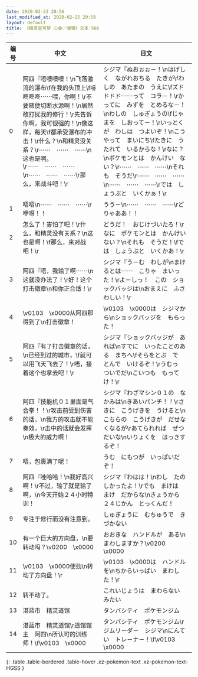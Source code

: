 ```yaml
---
date: 2020-02-23 20:56
last_modified_at: 2020-02-25 20:50
layout: default
title: 《精灵宝可梦 心金／魂银》文本 566
---
```

| 编号 | 中文 | 日文 |
| ---- | ---- | ---- |
| 0 | 阿四『唔噢噢噢！\n飞落激流的瀑布\f在我的头顶上\f哧咚咚咚⋯⋯喂，你啊！\r不要随便切断水源啊！\n居然敢打扰我的修行！\r先告诉你啊，我可很强的！\n像这样，每天\f都承受瀑布的冲击！\r什么？\n和精灵没关系？\r⋯⋯　⋯⋯　⋯⋯\n这也是啊。\r⋯⋯　⋯⋯　⋯⋯\n⋯⋯　⋯⋯　⋯⋯\r那么，来战斗吧！\r | シジマ『ぬおぉぉ－！\nはげしく　ながれおちる　たきが\fわしの　あたまの　うえに\fズドドドド⋯⋯って　コラ－！\rかってに　みずを　とめるな－！\nわしの　しゅぎょうの\fじゃまを　しおって－！\rいっとくが　わしは　つよいぞ！\nこうやって　まいにち\fたきに　うたれて　いるからな！\rなに？\nポケモンとは　かんけい　ない？\r⋯⋯　⋯⋯　⋯⋯\nそれも　そうだ\r⋯⋯　⋯⋯　⋯⋯\n⋯⋯　⋯⋯　⋯⋯\rでは　しょうぶと　いくかぁ！\r |
| 1 | 唔唔\n⋯⋯　⋯⋯　⋯⋯\r咿呀！！ | うう－\n⋯⋯　⋯⋯　⋯⋯\rどりゃああ！！ |
| 2 | 怎么了！害怕了吧！\r什么，和精灵没有关系？\n这也是啊！\f那么，来对战吧！\r | どうだ！　おじけづいたろ！\rなに　ポケモンとは　かんけい　ない？\nそれも　そうだ！\fでは　しょうぶと　いくかあ！\r |
| 3 | 阿四『唔，我输了啊⋯⋯\n这就没办法了！\r好！这个打击徽章\n和你正合适！\r | シジマ『う－む　わしが\nまけるとは⋯⋯　こりゃ　まいった！\rよ－しっ！　この　ショックバッジは\nおまえに　ふさわしい！\r |
| 4 | \v0103　\x0000从阿四那得到了\n打击徽章！ | \v0103　\x0000は　シジマから\nショックバッジを　もらった！ |
| 5 | 阿四『有了打击徽章的话，\n已经到过的城市，\f就可以用飞天飞去了！\r唔，接着这个也拿去吧！\r | シジマ『ショックバッジが　あれば\nすでに　いったことのある　まちへ\fそらをとぶ　で　とんで　いけるぞ！\rうむっ　ついでだ\nこいつも　もってけ！\r |
| 6 | 阿四『技能机０１里面是气合拳！！\r攻击前受到伤害的话，\n我方的攻击就不能奏效，\r击中的话就会发挥\n极大的威力啊！ | シジマ『わざマシン０１の　なかみは\nきあいパンチ！！\rさきに　こうげきを　うけると\nこちらの　こうげきが　だせなくなるが\rあてられれば　ぜつだいな\nいりょくを　はっきするぞ！ |
| 7 | 唔，包裹满了呢！ | うむ　にもつが　いっぱいだぞ！ |
| 8 | 阿四『哇哈哈！\n我好高兴啊！\r不过，输了就是输了啊，\n今天开始２４小时特训！ | シジマ『わはは！\nわし　たのしかったよ！\rでも　まけは　まけ　だからな\nきょうから　２４じかん　とっくんだ！ |
| 9 | 专注于修行而没有注意到。 | しゅぎょうに　むちゅうで　きづかない |
| 10 | 有一个巨大的方向盘，\n要转动吗？\v0200　\x0000 | おおきな　ハンドルが　ある\nまわしますか？\v0200　\x0000 |
| 11 | \v0103　\x0000使劲\n转动了方向盘！\r | \v0103　\x0000は　ハンドルを\nちからいっぱい　まわした！\r |
| 12 | 转不动了。 | これいじょうは　まわらない　みたい |
| 13 | 湛蓝市　精灵道馆 | タンバシティ　ポケモンジム |
| 14 | 湛蓝市　精灵道馆\r道馆馆主　阿四\n所认可的训练师！\f\v0103　\x0000 | タンバシティ　ポケモンジム\rジムリ－ダ－　シジマ\nにんてい　トレ－ナ－！\f\v0103　\x0000 |
{: .table .table-bordered .table-hover .xz-pokemon-text .xz-pokemon-text-HGSS }